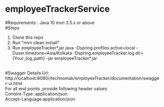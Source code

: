 # employeeTrackerService

#Requirements : 
  Java 10
  mvn 3.5.x or above
</br>
#Steps
  1) Clone this repo
  2) Run "mvn clean install"
  3) Run employeeTracker*.jar
      java -Dspring.profiles.active=local -Duser.timezone=Asia/Kolkata -Dspring.employeeTracker.log.dir={Your_log_path} 
      -jar employeeTracker*.jar
</br>
#Swagger Details
  Url: http://localhost:8080//technomak/employeeTracker/documentation/swagger-ui.html
  </br>
  For all end points ,provide following header values </br>
  Content-Type :application/json
  </br>
  Accept-Language:application/json 

